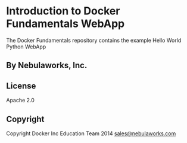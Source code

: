 Introduction to Docker Fundamentals WebApp
==========================================

The Docker Fundamentals repository contains the example Hello World Python WebApp
## By Nebulaworks, Inc. 

## License

Apache 2.0

## Copyright

Copyright Docker Inc Education Team 2014 <sales@nebulaworks.com>
